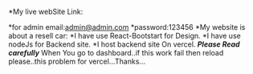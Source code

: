 *My live webSite Link:

*for admin  email:admin@admin.com
*password:123456
*My website is about a resell car:
*I have use React-Bootstart for Design.
*I have use nodeJs for Backend site.
*I host backend site On vercel.
***Please Read carefully***
When You go to dashboard..if this work fail then reload please..this problem for vercel...Thanks...